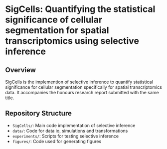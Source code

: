 # SigCells: Quantifying the statistical significance of cellular segmentation for spatial transcriptomics using selective inference

## Overview

SigCells is the implemention of selective inference to quantify statistical significance for cellular segmentation specifically for spatial transcriptomics data. It accompanies the honours research report submitted with the same title.

## Repository Structure

- `SigCells/`: Main code implementation of selective inference 
- `data/`: Code for data io, simulations and transformations
- `experiments/`: Scripts for testing selective inference
- `figures/`: Code used for generating figures
